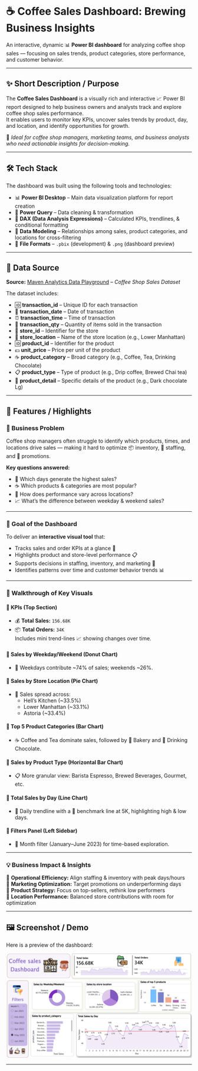 # ☕️ Coffee Sales Dashboard: Brewing Business Insights

An interactive, dynamic 📊 **Power BI dashboard** for analyzing coffee shop sales — focusing on sales trends, product categories, store performance, and customer behavior.  

---

## ✨ Short Description / Purpose

The **Coffee Sales Dashboard** is a visually rich and interactive 📈 Power BI report designed to help business owners and analysts track and explore coffee shop sales performance.  
It enables users to monitor key KPIs, uncover sales trends by product, day, and location, and identify opportunities for growth.  

🎯 *Ideal for coffee shop managers, marketing teams, and business analysts who need actionable insights for decision-making.*

---

## 🛠️ Tech Stack

The dashboard was built using the following tools and technologies:  

- 📊 **Power BI Desktop** – Main data visualization platform for report creation  
- 🔄 **Power Query** – Data cleaning & transformation  
- 🧠 **DAX (Data Analysis Expressions)** – Calculated KPIs, trendlines, & conditional formatting  
- 📝 **Data Modeling** – Relationships among sales, product categories, and locations for cross-filtering  
- 📁 **File Formats** – `.pbix` (development) & `.png` (dashboard preview)

---

## 📂 Data Source

**Source:** [Maven Analytics Data Playground](https://mavenanalytics.io/data-playground?order=date_added%2Cdesc&search=coffee) – *Coffee Shop Sales Dataset* 

The dataset includes:  
- 🆔 **transaction_id** – Unique ID for each transaction  
- 📅 **transaction_date** – Date of transaction  
- ⏰ **transaction_time** – Time of transaction  
- 🔢 **transaction_qty** – Quantity of items sold in the transaction  
- 🏬 **store_id** – Identifier for the store  
- 📍 **store_location** – Name of the store location (e.g., Lower Manhattan)  
- 🆔 **product_id** – Identifier for the product  
- 💵 **unit_price** – Price per unit of the product  
- ☕️ **product_category** – Broad category (e.g., Coffee, Tea, Drinking Chocolate)  
- 📋 **product_type** – Type of product (e.g., Drip coffee, Brewed Chai tea)  
- 📝 **product_detail** – Specific details of the product (e.g., Dark chocolate Lg)  
---

## 🌟 Features / Highlights

### 🚩 Business Problem
Coffee shop managers often struggle to identify which products, times, and locations drive sales — making it hard to optimize 📦 inventory, 👥 staffing, and 📣 promotions.

**Key questions answered:**
- 📆 Which days generate the highest sales?  
- ☕️ Which products & categories are most popular?  
- 🏬 How does performance vary across locations?  
- 📈 What’s the difference between weekday & weekend sales?  

---

### 🎯 Goal of the Dashboard
To deliver an **interactive visual tool** that:
- Tracks sales and order KPIs at a glance 🔎  
- Highlights product and store-level performance 📋  
- Supports decisions in staffing, inventory, and marketing 🤝  
- Identifies patterns over time and customer behavior trends 📊

---

### 👀 Walkthrough of Key Visuals

#### 🔷 KPIs (Top Section)
- 💰 **Total Sales:** `156.68K`
- 📦 **Total Orders:** `34K`  
Includes mini trend-lines 📈 showing changes over time.

#### 🔷 Sales by Weekday/Weekend (Donut Chart)
- 📆 Weekdays contribute ~74% of sales; weekends ~26%.

#### 🔷 Sales by Store Location (Pie Chart)
- 🏬 Sales spread across:
  - Hell’s Kitchen (~33.5%)
  - Lower Manhattan (~33.1%)
  - Astoria (~33.4%)

#### 🔷 Top 5 Product Categories (Bar Chart)
- ☕️ Coffee and Tea dominate sales, followed by 🍰 Bakery and 🍫 Drinking Chocolate.

#### 🔷 Sales by Product Type (Horizontal Bar Chart)
- 📋 More granular view: Barista Espresso, Brewed Beverages, Gourmet, etc.

#### 🔷 Total Sales by Day (Line Chart)
- 📅 Daily trendline with a 🔴 benchmark line at 5K, highlighting high & low days.

#### 🔷 Filters Panel (Left Sidebar)
- 📅 Month filter (January–June 2023) for time-based exploration.

---

### 💡 Business Impact & Insights
🚀 **Operational Efficiency:** Align staffing & inventory with peak days/hours  
🎯 **Marketing Optimization:** Target promotions on underperforming days  
🍪 **Product Strategy:** Focus on top-sellers, rethink low performers  
📍 **Location Performance:** Balanced store contributions with room for optimization

---

## 🖼️ Screenshot / Demo

Here is a preview of the dashboard:  

![Dashboard Screenshot](https://github.com/EknathMarke/Coffee-sales_Dashboard/blob/main/Coffee-sales_Dashboard.png)

---


